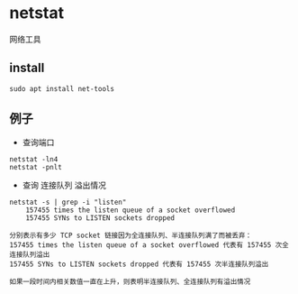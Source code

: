 # netstat
网络工具

## install
```shell
sudo apt install net-tools
```

## 例子
- 查询端口
```shell
netstat -ln4
netstat -pnlt
```

- 查询 连接队列 溢出情况
```shell
netstat -s | grep -i "listen"
    157455 times the listen queue of a socket overflowed
    157455 SYNs to LISTEN sockets dropped

分别表示有多少 TCP socket 链接因为全连接队列、半连接队列满了而被丢弃：
157455 times the listen queue of a socket overflowed 代表有 157455 次全连接队列溢出
157455 SYNs to LISTEN sockets dropped 代表有 157455 次半连接队列溢出

如果一段时间内相关数值一直在上升，则表明半连接队列、全连接队列有溢出情况
```

